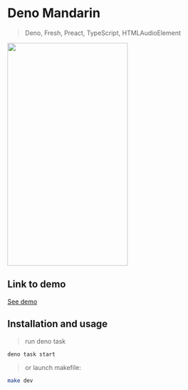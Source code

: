 # Deno Mandarin
> Deno, Fresh, Preact, TypeScript, HTMLAudioElement

<img src="https://mandarin.deno.dev/preview.png" width="270" height="500" />


## Link to demo
[See demo](https://mandarin.deno.dev/)

## Installation and usage
> run deno task 

```sh
deno task start
```

> or launch makefile:

```sh
make dev
```
